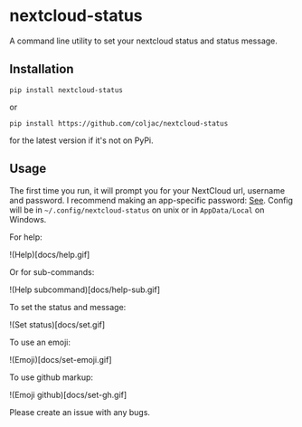 # nextcloud-status
A command line utility to set your nextcloud status and status message.

## Installation

`pip install nextcloud-status`

or 

`pip install https://github.com/coljac/nextcloud-status`

for the latest version if it's not on PyPi.

## Usage

The first time you run, it will prompt you for your NextCloud url, username and password. I recommend making an app-specific password: [See](https://help.nextcloud.com/t/where-to-create-app-password/157454). Config will be in `~/.config/nextcloud-status` on unix or in `AppData/Local` on Windows.

For help:

!(Help)[docs/help.gif]

Or for sub-commands:

!(Help subcommand)[docs/help-sub.gif]

To set the status and message:

!(Set status)[docs/set.gif]

To use an emoji:

!(Emoji)[docs/set-emoji.gif]

To use github markup:

!(Emoji github)[docs/set-gh.gif]

Please create an issue with any bugs.